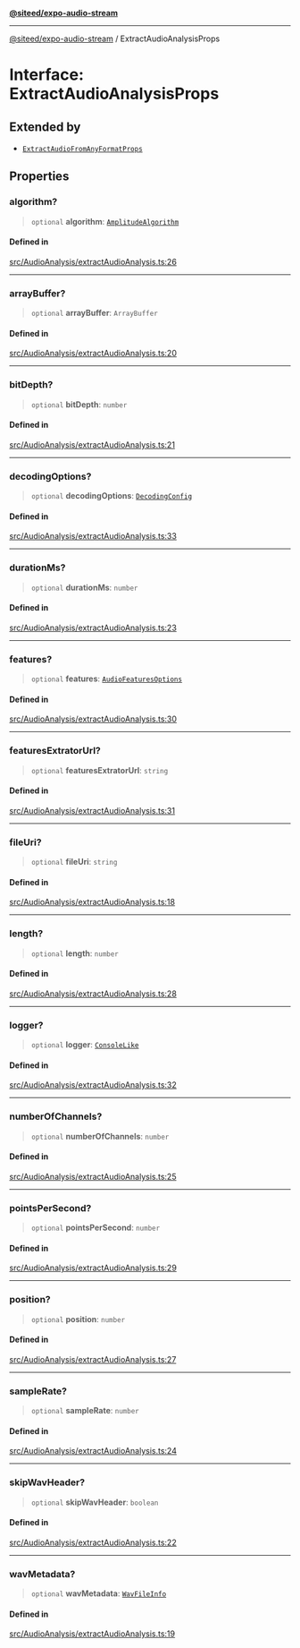 [**@siteed/expo-audio-stream**](../README.md)

***

[@siteed/expo-audio-stream](../README.md) / ExtractAudioAnalysisProps

# Interface: ExtractAudioAnalysisProps

## Extended by

- [`ExtractAudioFromAnyFormatProps`](ExtractAudioFromAnyFormatProps.md)

## Properties

### algorithm?

> `optional` **algorithm**: [`AmplitudeAlgorithm`](../type-aliases/AmplitudeAlgorithm.md)

#### Defined in

[src/AudioAnalysis/extractAudioAnalysis.ts:26](https://github.com/deeeed/expo-audio-stream/blob/21209ab9cd7c63e9f57f28eb12d3c981b7525e74/packages/expo-audio-stream/src/AudioAnalysis/extractAudioAnalysis.ts#L26)

***

### arrayBuffer?

> `optional` **arrayBuffer**: `ArrayBuffer`

#### Defined in

[src/AudioAnalysis/extractAudioAnalysis.ts:20](https://github.com/deeeed/expo-audio-stream/blob/21209ab9cd7c63e9f57f28eb12d3c981b7525e74/packages/expo-audio-stream/src/AudioAnalysis/extractAudioAnalysis.ts#L20)

***

### bitDepth?

> `optional` **bitDepth**: `number`

#### Defined in

[src/AudioAnalysis/extractAudioAnalysis.ts:21](https://github.com/deeeed/expo-audio-stream/blob/21209ab9cd7c63e9f57f28eb12d3c981b7525e74/packages/expo-audio-stream/src/AudioAnalysis/extractAudioAnalysis.ts#L21)

***

### decodingOptions?

> `optional` **decodingOptions**: [`DecodingConfig`](DecodingConfig.md)

#### Defined in

[src/AudioAnalysis/extractAudioAnalysis.ts:33](https://github.com/deeeed/expo-audio-stream/blob/21209ab9cd7c63e9f57f28eb12d3c981b7525e74/packages/expo-audio-stream/src/AudioAnalysis/extractAudioAnalysis.ts#L33)

***

### durationMs?

> `optional` **durationMs**: `number`

#### Defined in

[src/AudioAnalysis/extractAudioAnalysis.ts:23](https://github.com/deeeed/expo-audio-stream/blob/21209ab9cd7c63e9f57f28eb12d3c981b7525e74/packages/expo-audio-stream/src/AudioAnalysis/extractAudioAnalysis.ts#L23)

***

### features?

> `optional` **features**: [`AudioFeaturesOptions`](AudioFeaturesOptions.md)

#### Defined in

[src/AudioAnalysis/extractAudioAnalysis.ts:30](https://github.com/deeeed/expo-audio-stream/blob/21209ab9cd7c63e9f57f28eb12d3c981b7525e74/packages/expo-audio-stream/src/AudioAnalysis/extractAudioAnalysis.ts#L30)

***

### featuresExtratorUrl?

> `optional` **featuresExtratorUrl**: `string`

#### Defined in

[src/AudioAnalysis/extractAudioAnalysis.ts:31](https://github.com/deeeed/expo-audio-stream/blob/21209ab9cd7c63e9f57f28eb12d3c981b7525e74/packages/expo-audio-stream/src/AudioAnalysis/extractAudioAnalysis.ts#L31)

***

### fileUri?

> `optional` **fileUri**: `string`

#### Defined in

[src/AudioAnalysis/extractAudioAnalysis.ts:18](https://github.com/deeeed/expo-audio-stream/blob/21209ab9cd7c63e9f57f28eb12d3c981b7525e74/packages/expo-audio-stream/src/AudioAnalysis/extractAudioAnalysis.ts#L18)

***

### length?

> `optional` **length**: `number`

#### Defined in

[src/AudioAnalysis/extractAudioAnalysis.ts:28](https://github.com/deeeed/expo-audio-stream/blob/21209ab9cd7c63e9f57f28eb12d3c981b7525e74/packages/expo-audio-stream/src/AudioAnalysis/extractAudioAnalysis.ts#L28)

***

### logger?

> `optional` **logger**: [`ConsoleLike`](../type-aliases/ConsoleLike.md)

#### Defined in

[src/AudioAnalysis/extractAudioAnalysis.ts:32](https://github.com/deeeed/expo-audio-stream/blob/21209ab9cd7c63e9f57f28eb12d3c981b7525e74/packages/expo-audio-stream/src/AudioAnalysis/extractAudioAnalysis.ts#L32)

***

### numberOfChannels?

> `optional` **numberOfChannels**: `number`

#### Defined in

[src/AudioAnalysis/extractAudioAnalysis.ts:25](https://github.com/deeeed/expo-audio-stream/blob/21209ab9cd7c63e9f57f28eb12d3c981b7525e74/packages/expo-audio-stream/src/AudioAnalysis/extractAudioAnalysis.ts#L25)

***

### pointsPerSecond?

> `optional` **pointsPerSecond**: `number`

#### Defined in

[src/AudioAnalysis/extractAudioAnalysis.ts:29](https://github.com/deeeed/expo-audio-stream/blob/21209ab9cd7c63e9f57f28eb12d3c981b7525e74/packages/expo-audio-stream/src/AudioAnalysis/extractAudioAnalysis.ts#L29)

***

### position?

> `optional` **position**: `number`

#### Defined in

[src/AudioAnalysis/extractAudioAnalysis.ts:27](https://github.com/deeeed/expo-audio-stream/blob/21209ab9cd7c63e9f57f28eb12d3c981b7525e74/packages/expo-audio-stream/src/AudioAnalysis/extractAudioAnalysis.ts#L27)

***

### sampleRate?

> `optional` **sampleRate**: `number`

#### Defined in

[src/AudioAnalysis/extractAudioAnalysis.ts:24](https://github.com/deeeed/expo-audio-stream/blob/21209ab9cd7c63e9f57f28eb12d3c981b7525e74/packages/expo-audio-stream/src/AudioAnalysis/extractAudioAnalysis.ts#L24)

***

### skipWavHeader?

> `optional` **skipWavHeader**: `boolean`

#### Defined in

[src/AudioAnalysis/extractAudioAnalysis.ts:22](https://github.com/deeeed/expo-audio-stream/blob/21209ab9cd7c63e9f57f28eb12d3c981b7525e74/packages/expo-audio-stream/src/AudioAnalysis/extractAudioAnalysis.ts#L22)

***

### wavMetadata?

> `optional` **wavMetadata**: [`WavFileInfo`](WavFileInfo.md)

#### Defined in

[src/AudioAnalysis/extractAudioAnalysis.ts:19](https://github.com/deeeed/expo-audio-stream/blob/21209ab9cd7c63e9f57f28eb12d3c981b7525e74/packages/expo-audio-stream/src/AudioAnalysis/extractAudioAnalysis.ts#L19)
